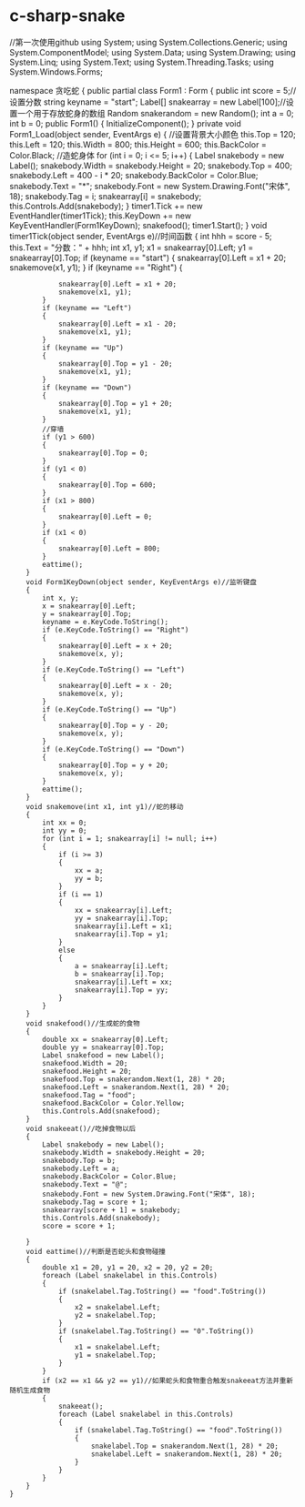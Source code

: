 # c-sharp-snake
//第一次使用github
using System;
using System.Collections.Generic;
using System.ComponentModel;
using System.Data;
using System.Drawing;
using System.Linq;
using System.Text;
using System.Threading.Tasks;
using System.Windows.Forms;

namespace 贪吃蛇
{
    public partial class Form1 : Form
    {
        public int score = 5;//设置分数
        string keyname = "start";
        Label[] snakearray = new Label[100];//设置一个用于存放蛇身的数组
        Random snakerandom = new Random();
        int a = 0;
        int b = 0;
        public Form1()
        {
            InitializeComponent();
        }
        private void Form1_Load(object sender, EventArgs e)
        {
            //设置背景大小颜色
            this.Top = 120;
            this.Left = 120;
            this.Width = 800;
            this.Height = 600;
            this.BackColor = Color.Black;
            //造蛇身体
            for (int i = 0; i <= 5; i++)
            {
                Label snakebody = new Label();
                snakebody.Width = snakebody.Height = 20;
                snakebody.Top = 400;
                snakebody.Left = 400 - i * 20;
                snakebody.BackColor = Color.Blue;
                snakebody.Text = "*";
                snakebody.Font = new System.Drawing.Font("宋体", 18);
                snakebody.Tag = i;
                snakearray[i] = snakebody;
                this.Controls.Add(snakebody);
            }
            timer1.Tick += new EventHandler(timer1Tick);
            this.KeyDown += new KeyEventHandler(Form1KeyDown);
            snakefood();
            timer1.Start();
        }
        void timer1Tick(object sender, EventArgs e)//时间函数
        {
            int hhh = score - 5;
            this.Text = "分数：" + hhh;
            int x1, y1;
            x1 = snakearray[0].Left;
            y1 = snakearray[0].Top;
            if (keyname == "start")
            {
                snakearray[0].Left = x1 + 20;
                snakemove(x1, y1);
            }
            if (keyname == "Right")
            {

                snakearray[0].Left = x1 + 20;
                snakemove(x1, y1);
            }
            if (keyname == "Left")
            {
                snakearray[0].Left = x1 - 20;
                snakemove(x1, y1);
            }
            if (keyname == "Up")
            {
                snakearray[0].Top = y1 - 20;
                snakemove(x1, y1);
            }
            if (keyname == "Down")
            {
                snakearray[0].Top = y1 + 20;
                snakemove(x1, y1);
            }
            //穿墙
            if (y1 > 600)
            {
                snakearray[0].Top = 0;
            }
            if (y1 < 0)
            {
                snakearray[0].Top = 600;
            }
            if (x1 > 800)
            {
                snakearray[0].Left = 0;
            }
            if (x1 < 0)
            {
                snakearray[0].Left = 800;
            }
            eattime();
        }
        void Form1KeyDown(object sender, KeyEventArgs e)//监听键盘
        {
            int x, y;
            x = snakearray[0].Left;
            y = snakearray[0].Top;
            keyname = e.KeyCode.ToString();
            if (e.KeyCode.ToString() == "Right")
            {
                snakearray[0].Left = x + 20;
                snakemove(x, y);
            }
            if (e.KeyCode.ToString() == "Left")
            {
                snakearray[0].Left = x - 20;
                snakemove(x, y);
            }
            if (e.KeyCode.ToString() == "Up")
            {
                snakearray[0].Top = y - 20;
                snakemove(x, y);
            }
            if (e.KeyCode.ToString() == "Down")
            {
                snakearray[0].Top = y + 20;
                snakemove(x, y);
            }
            eattime();
        }
        void snakemove(int x1, int y1)//蛇的移动
        {
            int xx = 0;
            int yy = 0;
            for (int i = 1; snakearray[i] != null; i++)
            {
                if (i >= 3)
                {
                    xx = a;
                    yy = b;
                }
                if (i == 1)
                {
                    xx = snakearray[i].Left;
                    yy = snakearray[i].Top;
                    snakearray[i].Left = x1;
                    snakearray[i].Top = y1;
                }
                else
                {
                    a = snakearray[i].Left;
                    b = snakearray[i].Top;
                    snakearray[i].Left = xx;
                    snakearray[i].Top = yy;
                }
            }
        }
        void snakefood()//生成蛇的食物
        {
            double xx = snakearray[0].Left;
            double yy = snakearray[0].Top;
            Label snakefood = new Label();
            snakefood.Width = 20;
            snakefood.Height = 20;
            snakefood.Top = snakerandom.Next(1, 28) * 20;
            snakefood.Left = snakerandom.Next(1, 28) * 20;
            snakefood.Tag = "food";
            snakefood.BackColor = Color.Yellow;
            this.Controls.Add(snakefood);
        }
        void snakeeat()//吃掉食物以后
        {
            Label snakebody = new Label();
            snakebody.Width = snakebody.Height = 20;
            snakebody.Top = b;
            snakebody.Left = a;
            snakebody.BackColor = Color.Blue;
            snakebody.Text = "@";
            snakebody.Font = new System.Drawing.Font("宋体", 18);
            snakebody.Tag = score + 1;
            snakearray[score + 1] = snakebody;
            this.Controls.Add(snakebody);
            score = score + 1;

        }
        void eattime()//判断是否蛇头和食物碰撞
        {
            double x1 = 20, y1 = 20, x2 = 20, y2 = 20;
            foreach (Label snakelabel in this.Controls)
            {
                if (snakelabel.Tag.ToString() == "food".ToString())
                {
                    x2 = snakelabel.Left;
                    y2 = snakelabel.Top;
                }
                if (snakelabel.Tag.ToString() == "0".ToString())
                {
                    x1 = snakelabel.Left;
                    y1 = snakelabel.Top;
                }
            }
            if (x2 == x1 && y2 == y1)//如果蛇头和食物重合触发snakeeat方法并重新随机生成食物
            {
                snakeeat();
                foreach (Label snakelabel in this.Controls)
                {
                    if (snakelabel.Tag.ToString() == "food".ToString())
                    {
                        snakelabel.Top = snakerandom.Next(1, 28) * 20;
                        snakelabel.Left = snakerandom.Next(1, 28) * 20;
                    }
                }
            }
        }
    }
